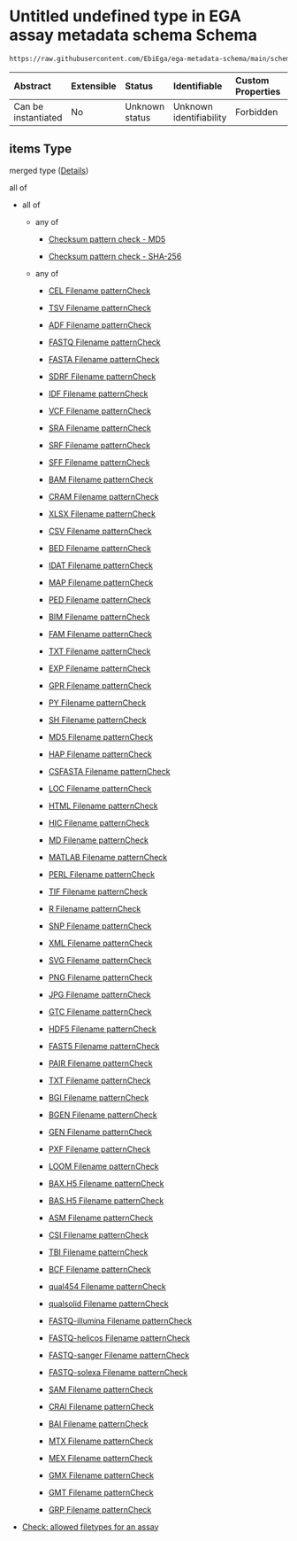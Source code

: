 # Untitled undefined type in EGA assay metadata schema Schema

```txt
https://raw.githubusercontent.com/EbiEga/ega-metadata-schema/main/schemas/EGA.assay.json#/properties/assayFiles/items
```



| Abstract            | Extensible | Status         | Identifiable            | Custom Properties | Additional Properties | Access Restrictions | Defined In                                                                 |
| :------------------ | :--------- | :------------- | :---------------------- | :---------------- | :-------------------- | :------------------ | :------------------------------------------------------------------------- |
| Can be instantiated | No         | Unknown status | Unknown identifiability | Forbidden         | Allowed               | none                | [EGA.assay.json\*](../../../schemas/EGA.assay.json "open original schema") |

## items Type

merged type ([Details](ega-3-properties-data-files-produced-from-an-assay-items.md))

all of

*   all of

    *   any of

        *   [Checksum pattern check - MD5](ega-4-defs-check-checksum-checks-based-on-its-method-anyof-checksum-pattern-check---md5.md "check type definition")

        *   [Checksum pattern check - SHA-256](ega-4-defs-check-checksum-checks-based-on-its-method-anyof-checksum-pattern-check---sha-256.md "check type definition")

    *   any of

        *   [CEL Filename patternCheck](ega-4-defs-check-filetype-checks-based-on-its-filename-anyof-cel-filename-patterncheck.md "check type definition")

        *   [TSV Filename patternCheck](ega-4-defs-check-filetype-checks-based-on-its-filename-anyof-tsv-filename-patterncheck.md "check type definition")

        *   [ADF Filename patternCheck](ega-4-defs-check-filetype-checks-based-on-its-filename-anyof-adf-filename-patterncheck.md "check type definition")

        *   [FASTQ Filename patternCheck](ega-4-defs-check-filetype-checks-based-on-its-filename-anyof-fastq-filename-patterncheck.md "check type definition")

        *   [FASTA Filename patternCheck](ega-4-defs-check-filetype-checks-based-on-its-filename-anyof-fasta-filename-patterncheck.md "check type definition")

        *   [SDRF Filename patternCheck](ega-4-defs-check-filetype-checks-based-on-its-filename-anyof-sdrf-filename-patterncheck.md "check type definition")

        *   [IDF Filename patternCheck](ega-4-defs-check-filetype-checks-based-on-its-filename-anyof-idf-filename-patterncheck.md "check type definition")

        *   [VCF Filename patternCheck](ega-4-defs-check-filetype-checks-based-on-its-filename-anyof-vcf-filename-patterncheck.md "check type definition")

        *   [SRA Filename patternCheck](ega-4-defs-check-filetype-checks-based-on-its-filename-anyof-sra-filename-patterncheck.md "check type definition")

        *   [SRF Filename patternCheck](ega-4-defs-check-filetype-checks-based-on-its-filename-anyof-srf-filename-patterncheck.md "check type definition")

        *   [SFF Filename patternCheck](ega-4-defs-check-filetype-checks-based-on-its-filename-anyof-sff-filename-patterncheck.md "check type definition")

        *   [BAM Filename patternCheck](ega-4-defs-check-filetype-checks-based-on-its-filename-anyof-bam-filename-patterncheck.md "check type definition")

        *   [CRAM Filename patternCheck](ega-4-defs-check-filetype-checks-based-on-its-filename-anyof-cram-filename-patterncheck.md "check type definition")

        *   [XLSX Filename patternCheck](ega-4-defs-check-filetype-checks-based-on-its-filename-anyof-xlsx-filename-patterncheck.md "check type definition")

        *   [CSV Filename patternCheck](ega-4-defs-check-filetype-checks-based-on-its-filename-anyof-csv-filename-patterncheck.md "check type definition")

        *   [BED Filename patternCheck](ega-4-defs-check-filetype-checks-based-on-its-filename-anyof-bed-filename-patterncheck.md "check type definition")

        *   [IDAT Filename patternCheck](ega-4-defs-check-filetype-checks-based-on-its-filename-anyof-idat-filename-patterncheck.md "check type definition")

        *   [MAP Filename patternCheck](ega-4-defs-check-filetype-checks-based-on-its-filename-anyof-map-filename-patterncheck.md "check type definition")

        *   [PED Filename patternCheck](ega-4-defs-check-filetype-checks-based-on-its-filename-anyof-ped-filename-patterncheck.md "check type definition")

        *   [BIM Filename patternCheck](ega-4-defs-check-filetype-checks-based-on-its-filename-anyof-bim-filename-patterncheck.md "check type definition")

        *   [FAM Filename patternCheck](ega-4-defs-check-filetype-checks-based-on-its-filename-anyof-fam-filename-patterncheck.md "check type definition")

        *   [TXT Filename patternCheck](ega-4-defs-check-filetype-checks-based-on-its-filename-anyof-txt-filename-patterncheck.md "check type definition")

        *   [EXP Filename patternCheck](ega-4-defs-check-filetype-checks-based-on-its-filename-anyof-exp-filename-patterncheck.md "check type definition")

        *   [GPR Filename patternCheck](ega-4-defs-check-filetype-checks-based-on-its-filename-anyof-gpr-filename-patterncheck.md "check type definition")

        *   [PY Filename patternCheck](ega-4-defs-check-filetype-checks-based-on-its-filename-anyof-py-filename-patterncheck.md "check type definition")

        *   [SH Filename patternCheck](ega-4-defs-check-filetype-checks-based-on-its-filename-anyof-sh-filename-patterncheck.md "check type definition")

        *   [MD5 Filename patternCheck](ega-4-defs-check-filetype-checks-based-on-its-filename-anyof-md5-filename-patterncheck.md "check type definition")

        *   [HAP Filename patternCheck](ega-4-defs-check-filetype-checks-based-on-its-filename-anyof-hap-filename-patterncheck.md "check type definition")

        *   [CSFASTA Filename patternCheck](ega-4-defs-check-filetype-checks-based-on-its-filename-anyof-csfasta-filename-patterncheck.md "check type definition")

        *   [LOC Filename patternCheck](ega-4-defs-check-filetype-checks-based-on-its-filename-anyof-loc-filename-patterncheck.md "check type definition")

        *   [HTML Filename patternCheck](ega-4-defs-check-filetype-checks-based-on-its-filename-anyof-html-filename-patterncheck.md "check type definition")

        *   [HIC Filename patternCheck](ega-4-defs-check-filetype-checks-based-on-its-filename-anyof-hic-filename-patterncheck.md "check type definition")

        *   [MD Filename patternCheck](ega-4-defs-check-filetype-checks-based-on-its-filename-anyof-md-filename-patterncheck.md "check type definition")

        *   [MATLAB Filename patternCheck](ega-4-defs-check-filetype-checks-based-on-its-filename-anyof-matlab-filename-patterncheck.md "check type definition")

        *   [PERL Filename patternCheck](ega-4-defs-check-filetype-checks-based-on-its-filename-anyof-perl-filename-patterncheck.md "check type definition")

        *   [TIF Filename patternCheck](ega-4-defs-check-filetype-checks-based-on-its-filename-anyof-tif-filename-patterncheck.md "check type definition")

        *   [R Filename patternCheck](ega-4-defs-check-filetype-checks-based-on-its-filename-anyof-r-filename-patterncheck.md "check type definition")

        *   [SNP Filename patternCheck](ega-4-defs-check-filetype-checks-based-on-its-filename-anyof-snp-filename-patterncheck.md "check type definition")

        *   [XML Filename patternCheck](ega-4-defs-check-filetype-checks-based-on-its-filename-anyof-xml-filename-patterncheck.md "check type definition")

        *   [SVG Filename patternCheck](ega-4-defs-check-filetype-checks-based-on-its-filename-anyof-svg-filename-patterncheck.md "check type definition")

        *   [PNG Filename patternCheck](ega-4-defs-check-filetype-checks-based-on-its-filename-anyof-png-filename-patterncheck.md "check type definition")

        *   [JPG Filename patternCheck](ega-4-defs-check-filetype-checks-based-on-its-filename-anyof-jpg-filename-patterncheck.md "check type definition")

        *   [GTC Filename patternCheck](ega-4-defs-check-filetype-checks-based-on-its-filename-anyof-gtc-filename-patterncheck.md "check type definition")

        *   [HDF5 Filename patternCheck](ega-4-defs-check-filetype-checks-based-on-its-filename-anyof-hdf5-filename-patterncheck.md "check type definition")

        *   [FAST5 Filename patternCheck](ega-4-defs-check-filetype-checks-based-on-its-filename-anyof-fast5-filename-patterncheck.md "check type definition")

        *   [PAIR Filename patternCheck](ega-4-defs-check-filetype-checks-based-on-its-filename-anyof-pair-filename-patterncheck.md "check type definition")

        *   [TXT Filename patternCheck](ega-4-defs-check-filetype-checks-based-on-its-filename-anyof-txt-filename-patterncheck-1.md "check type definition")

        *   [BGI Filename patternCheck](ega-4-defs-check-filetype-checks-based-on-its-filename-anyof-bgi-filename-patterncheck.md "check type definition")

        *   [BGEN Filename patternCheck](ega-4-defs-check-filetype-checks-based-on-its-filename-anyof-bgen-filename-patterncheck.md "check type definition")

        *   [GEN Filename patternCheck](ega-4-defs-check-filetype-checks-based-on-its-filename-anyof-gen-filename-patterncheck.md "check type definition")

        *   [PXF Filename patternCheck](ega-4-defs-check-filetype-checks-based-on-its-filename-anyof-pxf-filename-patterncheck.md "check type definition")

        *   [LOOM Filename patternCheck](ega-4-defs-check-filetype-checks-based-on-its-filename-anyof-loom-filename-patterncheck.md "check type definition")

        *   [BAX.H5 Filename patternCheck](ega-4-defs-check-filetype-checks-based-on-its-filename-anyof-baxh5-filename-patterncheck.md "check type definition")

        *   [BAS.H5 Filename patternCheck](ega-4-defs-check-filetype-checks-based-on-its-filename-anyof-bash5-filename-patterncheck.md "check type definition")

        *   [ASM Filename patternCheck](ega-4-defs-check-filetype-checks-based-on-its-filename-anyof-asm-filename-patterncheck.md "check type definition")

        *   [CSI Filename patternCheck](ega-4-defs-check-filetype-checks-based-on-its-filename-anyof-csi-filename-patterncheck.md "check type definition")

        *   [TBI Filename patternCheck](ega-4-defs-check-filetype-checks-based-on-its-filename-anyof-tbi-filename-patterncheck.md "check type definition")

        *   [BCF Filename patternCheck](ega-4-defs-check-filetype-checks-based-on-its-filename-anyof-bcf-filename-patterncheck.md "check type definition")

        *   [qual454 Filename patternCheck](ega-4-defs-check-filetype-checks-based-on-its-filename-anyof-qual454-filename-patterncheck.md "check type definition")

        *   [qualsolid Filename patternCheck](ega-4-defs-check-filetype-checks-based-on-its-filename-anyof-qualsolid-filename-patterncheck.md "check type definition")

        *   [FASTQ-illumina Filename patternCheck](ega-4-defs-check-filetype-checks-based-on-its-filename-anyof-fastq-illumina-filename-patterncheck.md "check type definition")

        *   [FASTQ-helicos Filename patternCheck](ega-4-defs-check-filetype-checks-based-on-its-filename-anyof-fastq-helicos-filename-patterncheck.md "check type definition")

        *   [FASTQ-sanger Filename patternCheck](ega-4-defs-check-filetype-checks-based-on-its-filename-anyof-fastq-sanger-filename-patterncheck.md "check type definition")

        *   [FASTQ-solexa Filename patternCheck](ega-4-defs-check-filetype-checks-based-on-its-filename-anyof-fastq-solexa-filename-patterncheck.md "check type definition")

        *   [SAM Filename patternCheck](ega-4-defs-check-filetype-checks-based-on-its-filename-anyof-sam-filename-patterncheck.md "check type definition")

        *   [CRAI Filename patternCheck](ega-4-defs-check-filetype-checks-based-on-its-filename-anyof-crai-filename-patterncheck.md "check type definition")

        *   [BAI Filename patternCheck](ega-4-defs-check-filetype-checks-based-on-its-filename-anyof-bai-filename-patterncheck.md "check type definition")

        *   [MTX Filename patternCheck](ega-4-defs-check-filetype-checks-based-on-its-filename-anyof-mtx-filename-patterncheck.md "check type definition")

        *   [MEX Filename patternCheck](ega-4-defs-check-filetype-checks-based-on-its-filename-anyof-mex-filename-patterncheck.md "check type definition")

        *   [GMX Filename patternCheck](ega-4-defs-check-filetype-checks-based-on-its-filename-anyof-gmx-filename-patterncheck.md "check type definition")

        *   [GMT Filename patternCheck](ega-4-defs-check-filetype-checks-based-on-its-filename-anyof-gmt-filename-patterncheck.md "check type definition")

        *   [GRP Filename patternCheck](ega-4-defs-check-filetype-checks-based-on-its-filename-anyof-grp-filename-patterncheck.md "check type definition")

*   [Check: allowed filetypes for an assay](ega-4-defs-check-allowed-filetypes-for-an-assay.md "check type definition")
